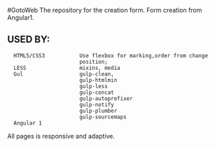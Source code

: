 #GotoWeb
The repository for the 	creation form. Form creation from Angular1.

USED BY: 
------------ 


      HTML5/CSS3           Use flexbox for marking,order from change 
                           position;
      LESS                 mixins, media
      Gul                  gulp-clean,
                           gulp-htmlmin
                           gulp-less
                           gulp-concat
                           gulp-autoprefixer
                           gulp-notify
                           gulp-plumber
                           gulp-sourcemaps
      Angular 1

All pages is responsive and adaptive.
